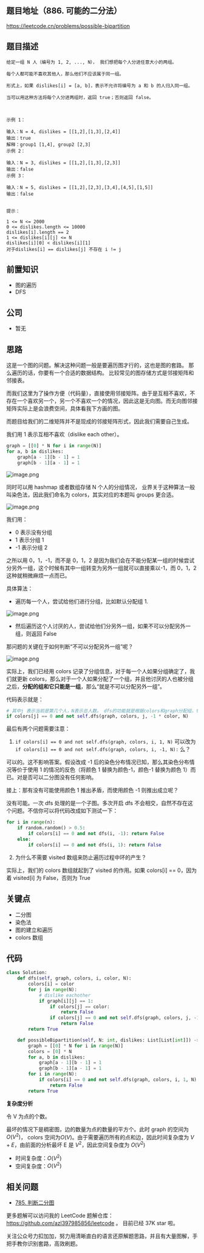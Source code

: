## 题目地址（886. 可能的二分法）

https://leetcode.cn/problems/possible-bipartition

## 题目描述

```
给定一组 N 人（编号为 1, 2, ..., N）， 我们想把每个人分进任意大小的两组。

每个人都可能不喜欢其他人，那么他们不应该属于同一组。

形式上，如果 dislikes[i] = [a, b]，表示不允许将编号为 a 和 b 的人归入同一组。

当可以用这种方法将每个人分进两组时，返回 true；否则返回 false。

 

示例 1：

输入：N = 4, dislikes = [[1,2],[1,3],[2,4]]
输出：true
解释：group1 [1,4], group2 [2,3]
示例 2：

输入：N = 3, dislikes = [[1,2],[1,3],[2,3]]
输出：false
示例 3：

输入：N = 5, dislikes = [[1,2],[2,3],[3,4],[4,5],[1,5]]
输出：false
 

提示：

1 <= N <= 2000
0 <= dislikes.length <= 10000
dislikes[i].length == 2
1 <= dislikes[i][j] <= N
dislikes[i][0] < dislikes[i][1]
对于dislikes[i] == dislikes[j] 不存在 i != j

```

## 前置知识

- 图的遍历
- DFS

## 公司

- 暂无

## 思路

这是一个图的问题。解决这种问题一般是要遍历图才行的，这也是图的套路。 那么遍历的话，你要有一个合适的数据结构。 比较常见的图存储方式是邻接矩阵和邻接表。

而我们这里为了操作方便（代码量），直接使用邻接矩阵。由于是互相不喜欢，不存在一个喜欢另一个，另一个不喜欢一个的情况，因此这是无向图。而无向图邻接矩阵实际上是会浪费空间，具体看我下方画的图。

而题目给我们的二维矩阵并不是现成的邻接矩阵形式，因此我们需要自己生成。

我们用 1 表示互相不喜欢（dislike each other）。

```py
graph = [[0] * N for i in range(N)]
for a, b in dislikes:
    graph[a - 1][b - 1] = 1
    graph[b - 1][a - 1] = 1
```

![image.png](https://p.ipic.vip/m9h3nn.jpg)

同时可以用 hashmap 或者数组存储 N 个人的分组情况， 业界关于这种算法一般叫染色法，因此我们命名为 colors，其实对应的本题叫 groups 更合适。

![image.png](https://p.ipic.vip/ioq7cv.jpg)

我们用：

- 0 表示没有分组
- 1 表示分组 1
- -1 表示分组 2

之所以用 0，1，-1，而不是 0，1，2 是因为我们会在不能分配某一组的时候尝试分另外一组，这个时候有其中一组转变为另外一组就可以直接乘以-1，而 0，1，2 这种就稍微麻烦一点而已。

具体算法：

- 遍历每一个人，尝试给他们进行分组，比如默认分配组 1.

![image.png](https://p.ipic.vip/96dtvd.jpg)

- 然后遍历这个人讨厌的人，尝试给他们分另外一组，如果不可以分配另外一组，则返回 False

那问题的关键在于如何判断“不可以分配另外一组”呢？

![image.png](https://p.ipic.vip/3hazb3.jpg)

实际上，我们已经用 colors 记录了分组信息，对于每一个人如果分组确定了，我们就更新 colors，那么对于一个人如果分配了一个组，并且他讨厌的人也被分组之后，**分配的组和它只能是一组**，那么“就是不可以分配另外一组”。

代码表示就是：

```py
# 其中j 表示当前是第几个人，N表示总人数。 dfs的功能就是根据colors和graph分配组，true表示可以分，false表示不可以，具体代码见代码区。
if colors[j] == 0 and not self.dfs(graph, colors, j, -1 * color, N)
```

最后有两个问题需要注意：

1. `if colors[i] == 0 and not self.dfs(graph, colors, i, 1, N)` 可以改为 `if colors[i] == 0 and not self.dfs(graph, colors, i, -1, N):` 么？

可以的。这不影响答案。假设改成 -1 后的染色分布情况已知，那么其染色分布情况等价于使用 1 的情况的反色（将颜色 1 替换为颜色-1，颜色-1 替换为颜色 1）而已。对是否可以二分图没有任何影响。

接上：那有没有可能使用颜色 1 推出矛盾，而使用颜色 -1 则推出成立呢？

没有可能。一次 dfs 处理的是一个子图。多次开启 dfs 不会相交，自然不存在这个问题。不信你可以将代码改成如下测试一下：

```py
for i in range(n):
    if random.random() > 0.5:
        if colors[i] == 0 and not dfs(i, -1): return False
    else:
        if colors[i] == 0 and not dfs(i, 1): return False
```

2. 为什么不需要 visited 数组来防止遍历过程中环的产生？

实际上，我们的 colors 数组就起到了 visited 的作用。如果 colors[i] == 0，因为着 visited[i] 为 False，否则为 True

## 关键点

- 二分图
- 染色法
- 图的建立和遍历
- colors 数组

## 代码

```py
class Solution:
    def dfs(self, graph, colors, i, color, N):
        colors[i] = color
        for j in range(N):
            # dislike eachother
            if graph[i][j] == 1:
                if colors[j] == color:
                    return False
                if colors[j] == 0 and not self.dfs(graph, colors, j, -1 * color, N):
                    return False
        return True

    def possibleBipartition(self, N: int, dislikes: List[List[int]]) -> bool:
        graph = [[0] * N for i in range(N)]
        colors = [0] * N
        for a, b in dislikes:
            graph[a - 1][b - 1] = 1
            graph[b - 1][a - 1] = 1
        for i in range(N):
            if colors[i] == 0 and not self.dfs(graph, colors, i, 1, N):
                return False
        return True

```

**复杂度分析**

令 V 为点的个数。

最坏的情况下是稠密图，边的数量为点的数量的平方个。此时 graph 的空间为 $O(V^2)$， colors 空间为$O(V)$。由于需要遍历所有的点和边，因此时间复杂度为 $V+E$，由前面的分析最坏 E 是 $V^2$，因此空间复杂度为 $O(V^2)$

- 时间复杂度：$O(V^2)$
- 空间复杂度：$O(V^2)$

## 相关问题

- [785. 判断二分图](785.is-graph-bipartite.md)

更多题解可以访问我的 LeetCode 题解仓库：https://github.com/azl397985856/leetcode 。 目前已经 37K star 啦。

关注公众号力扣加加，努力用清晰直白的语言还原解题思路，并且有大量图解，手把手教你识别套路，高效刷题。
